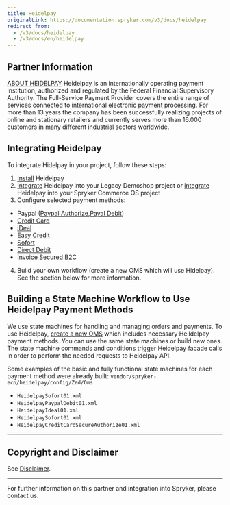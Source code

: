 ```yaml
---
title: Heidelpay
originalLink: https://documentation.spryker.com/v3/docs/heidelpay
redirect_from:
  - /v3/docs/heidelpay
  - /v3/docs/en/heidelpay
---
```


## Partner Information

[ABOUT HEIDELPAY](https://www.heidelpay.de/) 
Heidelpay is an internationally operating payment institution, authorized and regulated by the Federal Financial Supervisory Authority. The Full-Service Payment Provider covers the entire range of services connected to international electronic payment processing. For more than 13 years the company has been successfully realizing projects of online and stationary retailers and currently serves more than 16.000 customers in many different industrial sectors worldwide. 

## Integrating Heidelpay

To integrate Hidelpay in your project, follow these steps:

1. [Install](/docs/scos/dev/technology-partners/202001.0/payment-partners/heidelpay/heidelpay-installation.html) Heidelpay
2. [Integrate](/docs/scos/dev/technology-partners/202001.0/payment-partners/heidelpay/heidelpay-integration-into-the-legacy-demoshop.html) Heidelpay into your Legacy Demoshop project or [integrate](/docs/scos/dev/technology-partners/202001.0/payment-partners/heidelpay/scos-integration/heidelpay-integration-into-scos.html)  Heidelpay into your Spryker Commerce OS project
3. Configure selected payment methods:

  - Paypal ([Paypal Authorize](/docs/scos/dev/technology-partners/202001.0/payment-partners/heidelpay/heidelpay-paypal-authorize.html),[Payal Debit](/docs/scos/dev/technology-partners/202001.0/payment-partners/heidelpay/heidelpay-paypal-debit-workflow.html))
  - [Credit Card](/docs/scos/dev/technology-partners/202001.0/payment-partners/heidelpay/heidelpay-credit-card-secure.html)
  - [iDeal](/docs/scos/dev/technology-partners/202001.0/payment-partners/heidelpay/heidelpay-ideal.html)
  - [Easy Credit](/docs/scos/dev/technology-partners/202001.0/payment-partners/heidelpay/heidelpay-easy-credit.html)
  - [Sofort](/docs/scos/dev/technology-partners/202001.0/payment-partners/heidelpay/heidelpay-sofort-online-transfer.html)
  - [Direct Debit](/docs/scos/dev/technology-partners/202001.0/payment-partners/heidelpay/heidelpay-direct-debit.html)
  - [Invoice Secured B2C](/docs/scos/dev/technology-partners/202001.0/payment-partners/heidelpay/heidelpay-invoice-secured-b2c.html)

4. Build your own workflow (create a new OMS which will use Hidelpay). See the section below for more information.

## Building a State Machine Workflow to Use Heidelpay Payment Methods

We use state machines for handling and managing orders and payments.
To use Heidelpay, [create a new OMS](http://documentation.spryker.com/v4/docs/oms-state-machine.htm) which includes necessary Heildelpay payment methods. You can use the same state machines or build new ones. The state machine commands and conditions trigger Heidelpay facade calls in order to perform the needed requests to Heidelpay API.

Some examples of the basic and fully functional state machines for each payment method were already built: `vendor/spryker-eco/heidelpay/config/Zed/Oms`

* `HeidelpaySofort01.xml`
* `HeidelpayPaypalDebit01.xml`
* `HeidelpayIdeal01.xml`
* `HeidelpaySofort01.xml`
* `HeidelpayCreditCardSecureAuthorize01.xml`
---

## Copyright and Disclaimer

See [Disclaimer](https://github.com/spryker/spryker-documentation).

---
For further information on this partner and integration into Spryker, please contact us.

<div class="hubspot-forms hubspot-forms--docs">
<div class="hubspot-form" id="hubspot-partners-1">
            <div class="script-embed" data-code="
                                            hbspt.forms.create({
				                                portalId: '2770802',
				                                formId: '163e11fb-e833-4638-86ae-a2ca4b929a41',
              	                                onFormReady: function() {
              		                                const hbsptInit = new CustomEvent('hbsptInit', {bubbles: true});
              		                                document.querySelector('#hubspot-partners-1').dispatchEvent(hbsptInit);
              	                                }
				                            });
            "></div>
</div>
</div>
